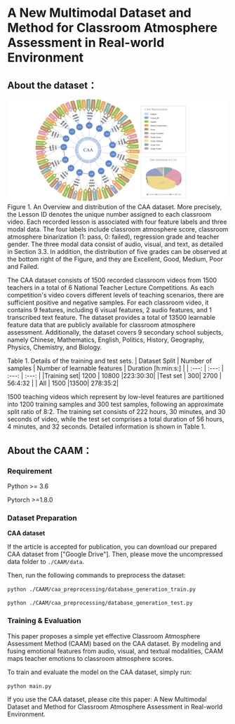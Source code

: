 # A New Multimodal Dataset and Method for Classroom Atmosphere Assessment in Real-world Environment

## About the dataset：
![image](https://github.com/anonymity-author/CAADataset/blob/main/CAAM/fig/dataset.png)
Figure 1. An Overview and distribution of the CAA dataset. More precisely, the Lesson ID denotes the unique number assigned to each classroom video. Each recorded lesson is associated with four feature labels and three modal data. The four labels include classroom atmosphere score, classroom atmosphere binarization (1: pass, 0: failed), regression grade and teacher gender. The three modal data consist of audio, visual, and text, as detailed in Section 3.3. In addition, the distribution of five grades can be observed at the bottom right of the Figure, and they are Excellent, Good, Medium, Poor and Failed.

  The CAA dataset consists of 1500 recorded classroom videos from 1500 teachers in a total of 6 National Teacher Lecture Competitions. As each competition's video covers different levels of teaching scenarios, there are sufficient positive and negative samples. For each classroom video, it contains 9 features, including 6 visual features, 2 audio features, and 1 transcribed text feature. The dataset provides a total of 13500 learnable feature data that are publicly available for classroom atmosphere assessment. Additionally, the dataset covers 9 secondary school subjects, namely Chinese, Mathematics, English, Politics, History, Geography, Physics, Chemistry, and Biology.
  			
Table 1. Details of the training and test sets.
| Dataset Split | Number of samples | Number of learnable features | Duration [h:min:s:] |
| :---: | :---: | :---: | :---: | 
|Training set|	1200 |	10800	|223:30:30|
|Test set |	300| 2700 | 56:4:32 |
| All | 1500 |13500|	278:35:2|

1500 teaching videos which represent by low-level features are partitioned into 1200 training samples and 300 test samples, following an approximate split ratio of 8:2. The training set consists of 222 hours, 30 minutes, and 30 seconds of video, while the test set comprises a total duration of 56 hours, 4 minutes, and 32 seconds. Detailed information is shown in Table 1.

## About the CAAM：

### Requirement
Python >= 3.6

Pytorch >=1.8.0

### Dataset Preparation
**CAA dataset**

If the article is accepted for publication, you can download our prepared CAA dataset from ["Google Drive"]. Then, please move the uncompressed data folder to `./CAAM/data`. 

Then, run the following commands to preprocess the dataset:

` python ./CAAM/caa_preprocessing/database_generation_train.py ` 

` python ./CAAM/caa_preprocessing/database_generation_test.py ` 

### Training & Evaluation

This paper proposes a simple yet effective Classroom Atmosphere Assessment Method (CAAM) based on the CAA dataset. By modeling and fusing emotional features from audio, visual, and textual modalities, CAAM maps teacher emotions to classroom atmosphere scores.

To train and evaluate the model on the CAA dataset, simply run: 

` python main.py `


If you use the CAA dataset, please cite this paper: A New Multimodal Dataset and Method for Classroom Atmosphere Assessment in Real-world Environment.
